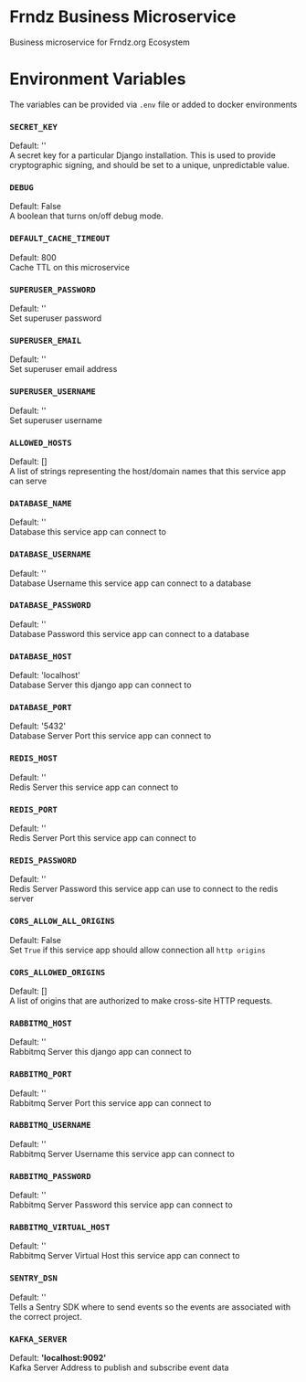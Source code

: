 # Frndz Business Microservice

Business microservice for Frndz.org Ecosystem

# Environment Variables

The variables can be provided via `.env` file or added to docker environments
### **`SECRET_KEY`**

Default: ''  
A secret key for a particular Django installation. This is used to provide cryptographic signing, and should be set to a
unique, unpredictable value.

### **`DEBUG`**

Default: False  
A boolean that turns on/off debug mode.

### **`DEFAULT_CACHE_TIMEOUT`**

Default: 800  
Cache TTL on this microservice

### **`SUPERUSER_PASSWORD`**

Default: ''  
Set superuser password

### **`SUPERUSER_EMAIL`**

Default: ''  
Set superuser email address

### **`SUPERUSER_USERNAME`**

Default: ''  
Set superuser username

### **`ALLOWED_HOSTS`**

Default: []  
A list of strings representing the host/domain names that this service app can serve

### **`DATABASE_NAME`**

Default: ''  
Database this service app can connect to

### **`DATABASE_USERNAME`**

Default: ''  
Database Username this service app can connect to a database

### **`DATABASE_PASSWORD`**

Default: ''  
Database Password this service app can connect to a database

### **`DATABASE_HOST`**

Default: 'localhost'  
Database Server this django app can connect to

### **`DATABASE_PORT`**

Default: '5432'  
Database Server Port this service app can connect to

### **`REDIS_HOST`**

Default: ''  
Redis Server this service app can connect to

### **`REDIS_PORT`**

Default: ''  
Redis Server Port this service app can connect to

### **`REDIS_PASSWORD`**

Default: ''  
Redis Server Password this service app can use to connect to the redis server

### **`CORS_ALLOW_ALL_ORIGINS`**

Default: False  
Set `True` if this service app should allow connection all `http origins`

### **`CORS_ALLOWED_ORIGINS`**

Default: []  
A list of origins that are authorized to make cross-site HTTP requests.

### **`RABBITMQ_HOST`**

Default: ''  
Rabbitmq Server this django app can connect to

### **`RABBITMQ_PORT`**

Default: ''  
Rabbitmq Server Port this service app can connect to

### **`RABBITMQ_USERNAME`**

Default: ''  
Rabbitmq Server Username this service app can connect to

### **`RABBITMQ_PASSWORD`**

Default: ''  
Rabbitmq Server Password this service app can connect to

### **`RABBITMQ_VIRTUAL_HOST`**

Default: ''  
Rabbitmq Server Virtual Host this service app can connect to

### **`SENTRY_DSN`**

Default: ''  
Tells a Sentry SDK where to send events so the events are associated with the correct project.

### **`KAFKA_SERVER`**

Default: **'localhost:9092'**  
Kafka Server Address to publish and subscribe event data
